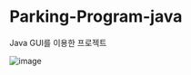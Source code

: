 # Parking-Program-java
Java GUI를 이용한 프로젝트


![image](https://github.com/Gdm0714/Parking-Program-java/assets/50660440/edf439f6-3d36-4e84-81b4-5f00ec91c7c6)
